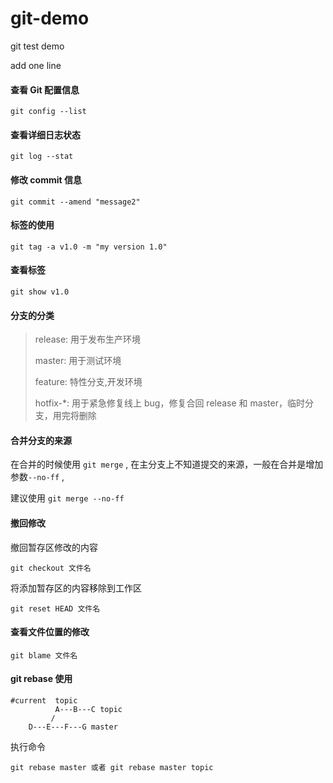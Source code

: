 # git-demo
git  test demo

add one line

#### 查看 Git 配置信息

`git config --list`

#### 查看详细日志状态

`git log --stat`

#### 修改 commit 信息

`git commit --amend "message2"`

#### 标签的使用

`git tag -a v1.0 -m "my version 1.0"`

#### 查看标签

`git show v1.0`

#### 分支的分类

> release:  用于发布生产环境
>
> master:  用于测试环境
>
> feature:  特性分支,开发环境
>
> hotfix-*: 用于紧急修复线上 bug，修复合回 release 和 master，临时分支，用完将删除

#### 合并分支的来源

在合并的时候使用 `git merge` , 在主分支上不知道提交的来源，一般在合并是增加参数`--no-ff`  ,

建议使用 `git merge --no-ff `

#### 撤回修改

撤回暂存区修改的内容

`git checkout 文件名`

将添加暂存区的内容移除到工作区

`git reset HEAD 文件名`

#### 查看文件位置的修改

`git blame 文件名`

#### git rebase 使用

```
#current  topic
          A---B---C topic
         /
    D---E---F---G master
```

执行命令

```
git rebase master 或者 git rebase master topic
```
